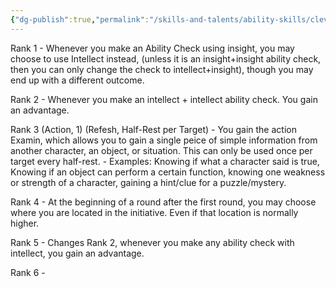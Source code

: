 ```yaml
---
{"dg-publish":true,"permalink":"/skills-and-talents/ability-skills/clever/"}
---
```


Rank 1
	- Whenever you make an Ability Check using insight, you may choose to use Intellect instead, (unless it is an insight+insight ability check, then you can only change the check to intellect+insight), though you may end up with a different outcome.

Rank 2
	- Whenever you make an intellect + intellect ability check. You gain an advantage.

Rank 3 (Action, 1) (Refesh, Half-Rest per Target)
	- You gain the action Examin, which allows you to gain a single peice of simple information from another character, an object, or situation. This can only be used once per target every half-rest.
		- Examples: Knowing if what a character said is true, Knowing if an object can perform a certain function, knowing one weakness or strength of a character, gaining a hint/clue for a puzzle/mystery.

Rank 4
	- At the beginning of a round after the first round, you may choose where you are located in the initiative. Even if that location is normally higher.

Rank 5
	- Changes Rank 2, whenever you make any ability check with intellect, you gain an advantage.

Rank 6
	-
